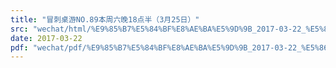 ```yaml
---
title: "冒刺桌游NO.89本周六晚18点半（3月25日）"
src: "wechat/html/%E9%85%B7%E5%84%BF%E8%AE%BA%E5%9D%9B_2017-03-22_%E5%86%92%E5%88%BA%E6%A1%8C%E6%B8%B8NO.89%E6%9C%AC%E5%91%A8%E5%85%AD%E6%99%9A18%E7%82%B9%E5%8D%8A%EF%BC%883%E6%9C%8825%E6%97%A5%EF%BC%89.html"
date: 2017-03-22
pdf: "wechat/pdf/%E9%85%B7%E5%84%BF%E8%AE%BA%E5%9D%9B_2017-03-22_%E5%86%92%E5%88%BA%E6%A1%8C%E6%B8%B8NO.89%E6%9C%AC%E5%91%A8%E5%85%AD%E6%99%9A18%E7%82%B9%E5%8D%8A%EF%BC%883%E6%9C%8825%E6%97%A5%EF%BC%89.pdf"
---
```

